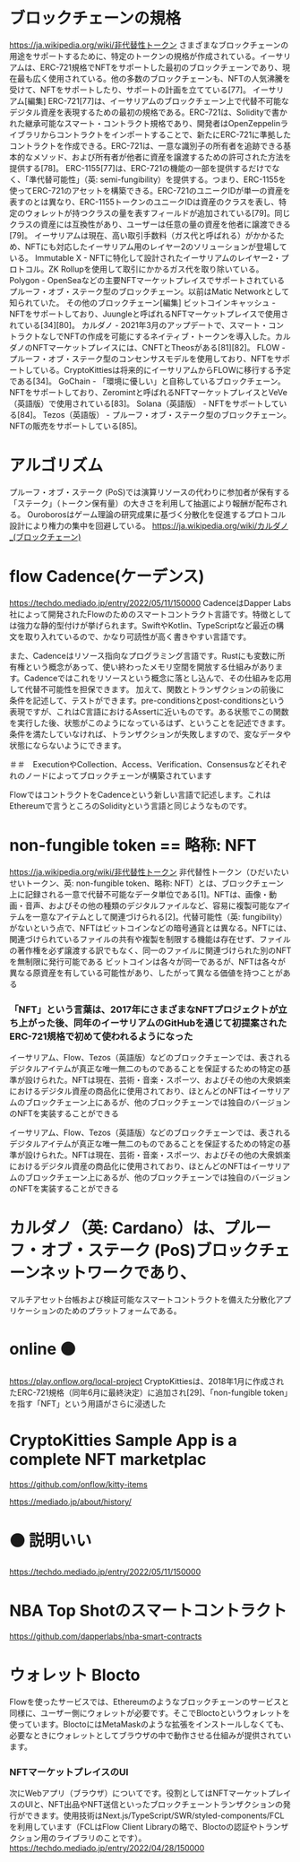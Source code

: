 # ブロックチェーンの規格
https://ja.wikipedia.org/wiki/非代替性トークン
さまざまなブロックチェーンの用途をサポートするために、特定のトークンの規格が作成されている。イーサリアムは、ERC-721規格でNFTをサポートした最初のブロックチェーンであり、現在最も広く使用されている。他の多数のブロックチェーンも、NFTの人気沸騰を受けて、NFTをサポートしたり、サポートの計画を立てている[77]。
イーサリアム[編集]
ERC-721[77]は、イーサリアムのブロックチェーン上で代替不可能なデジタル資産を表現するための最初の規格である。ERC-721は、Solidityで書かれた継承可能なスマート・コントラクト規格であり、開発者はOpenZeppelinライブラリからコントラクトをインポートすることで、新たにERC-721に準拠したコントラクトを作成できる。ERC-721は、一意な識別子の所有者を追跡できる基本的なメソッド、および所有者が他者に資産を譲渡するための許可された方法を提供する[78]。
ERC-1155[77]は、ERC-721の機能の一部を提供するだけでなく、「準代替可能性」（英: semi-fungibility）を提供する。つまり、ERC-1155を使ってERC-721のアセットを構築できる。ERC-721のユニークIDが単一の資産を表すのとは異なり、ERC-1155トークンのユニークIDは資産のクラスを表し、特定のウォレットが持つクラスの量を表すフィールドが追加されている[79]。同じクラスの資産には互換性があり、ユーザーは任意の量の資産を他者に譲渡できる[79]。
イーサリアムは現在、高い取引手数料（ガス代と呼ばれる）がかかるため、NFTにも対応したイーサリアム用のレイヤー2のソリューションが登場している。
Immutable X - NFTに特化して設計されたイーサリアムのレイヤー2・プロトコル。ZK Rollupを使用して取引にかかるガス代を取り除いている。
Polygon - OpenSeaなどの主要NFTマーケットプレイスでサポートされているプルーフ・オブ・ステーク型のブロックチェーン。以前はMatic Networkとして知られていた。
その他のブロックチェーン[編集]
ビットコインキャッシュ - NFTをサポートしており、Juungleと呼ばれるNFTマーケットプレイスで使用されている[34][80]。
カルダノ - 2021年3月のアップデートで、スマート・コントラクトなしでNFTの作成を可能にするネイティブ・トークンを導入した。カルダノのNFTマーケットプレイスには、CNFTとTheosがある[81][82]。
FLOW - プルーフ・オブ・ステーク型のコンセンサスモデルを使用しており、NFTをサポートしている。CryptoKittiesは将来的にイーサリアムからFLOWに移行する予定である[34]。
GoChain - 「環境に優しい」と自称しているブロックチェーン。NFTをサポートしており、Zeromintと呼ばれるNFTマーケットプレイスとVeVe（英語版）で使用されている[83]。
Solana（英語版） - NFTをサポートしている[84]。
Tezos（英語版） - プルーフ・オブ・ステーク型のブロックチェーン。NFTの販売をサポートしている[85]。


# アルゴリズム
プルーフ・オブ・ステーク (PoS)では演算リソースの代わりに参加者が保有する「ステーク」（トークン保有量）の大きさを利用して抽選により報酬が配布される。
Ouroborosはゲーム理論の研究成果に基づく分散化を促進するプロトコル設計により権力の集中を回避している。
https://ja.wikipedia.org/wiki/カルダノ_(ブロックチェーン)

# flow Cadence(ケーデンス)
https://techdo.mediado.jp/entry/2022/05/11/150000
CadenceはDapper Labs社によって開発されたFlowのためのスマートコントラクト言語です。特徴としては強力な静的型付けが挙げられます。SwiftやKotlin、TypeScriptなど最近の構文を取り入れているので、かなり可読性が高く書きやすい言語です。

また、Cadenceはリソース指向なプログラミング言語です。Rustにも変数に所有権という概念があって、使い終わったメモリ空間を開放する仕組みがあります。Cadenceではこれをリソースという概念に落とし込んで、その仕組みを応用して代替不可能性を担保できます。
加えて、関数とトランザクションの前後に条件を記述して、テストができます。pre-conditionsとpost-conditionsという表現ですが、これはC言語におけるAssertに近いものです。ある状態でこの関数を実行した後、状態がこのようになっているはず、ということを記述できます。条件を満たしていなければ、トランザクションが失敗しますので、変なデータや状態にならないようにできます。

＃＃　ExecutionやCollection、Access、Verification、Consensusなどそれぞれのノードによってブロックチェーンが構築されています


FlowではコントラクトをCadenceという新しい言語で記述します。これはEthereumで言うところのSolidityという言語と同じようなものです。
# non-fungible token == 略称: NFT
https://ja.wikipedia.org/wiki/非代替性トークン
非代替性トークン（ひだいたいせいトークン、英: non-fungible token、略称: NFT）とは、ブロックチェーン上に記録される一意で代替不可能なデータ単位である[1]。NFTは、画像・動画・音声、およびその他の種類のデジタルファイルなど、容易に複製可能なアイテムを一意なアイテムとして関連づけられる[2]。代替可能性（英: fungibility）がないという点で、NFTはビットコインなどの暗号通貨とは異なる。NFTには、関連づけられているファイルの共有や複製を制限する機能は存在せず、ファイルの著作権を必ず譲渡する訳でもなく、同一のファイルに関連づけられた別のNFTを無制限に発行可能である
ビットコインは各々が同一であるが、NFTは各々が異なる原資産を有している可能性があり、したがって異なる価値を持つことがある

### 「NFT」という言葉は、2017年にさまざまなNFTプロジェクトが立ち上がった後、同年のイーサリアムのGitHubを通じて初提案された**ERC-721**規格で初めて使われるようになった
イーサリアム、Flow、Tezos（英語版）などのブロックチェーンでは、表されるデジタルアイテムが真正な唯一無二のものであることを保証するための特定の基準が設けられた。NFTは現在、芸術・音楽・スポーツ、およびその他の大衆娯楽におけるデジタル資産の商品化に使用されており、ほとんどのNFTはイーサリアムのブロックチェーン上にあるが、他のブロックチェーンでは独自のバージョンのNFTを実装することができる

イーサリアム、Flow、Tezos（英語版）などのブロックチェーンでは、表されるデジタルアイテムが真正な唯一無二のものであることを保証するための特定の基準が設けられた。NFTは現在、芸術・音楽・スポーツ、およびその他の大衆娯楽におけるデジタル資産の商品化に使用されており、ほとんどのNFTはイーサリアムのブロックチェーン上にあるが、他のブロックチェーンでは独自のバージョンのNFTを実装することができる

# カルダノ（英: Cardano）は、プルーフ・オブ・ステーク (PoS)ブロックチェーンネットワークであり、
マルチアセット台帳および検証可能なスマートコントラクトを備えた分散化アプリケーションのためのプラットフォームである。

# online 🟠 
https://play.onflow.org/local-project
CryptoKittiesは、2018年1月に作成されたERC-721規格（同年6月に最終決定）に追加され[29]、「non-fungible token」を指す「NFT」という用語がさらに浸透した

#  CryptoKitties Sample App is a complete NFT marketplac
https://github.com/onflow/kitty-items

https://mediado.jp/about/history/

# 🟠 説明いい
https://techdo.mediado.jp/entry/2022/05/11/150000


# NBA Top Shotのスマートコントラクト
https://github.com/dapperlabs/nba-smart-contracts

# ウォレット Blocto
Flowを使ったサービスでは、Ethereumのようなブロックチェーンのサービスと同様に、ユーザー側にウォレットが必要です。そこでBloctoというウォレットを使っています。BloctoにはMetaMaskのような拡張をインストールしなくても、必要なときにウォレットとしてブラウザの中で動作させる仕組みが提供されています。

### NFTマーケットプレイスのUI
次にWebアプリ（ブラウザ）についてです。役割としてはNFTマーケットプレイスのUIと、NFT出品やNFT送信といったブロックチェーントランザクションの発行ができます。使用技術はNext.js/TypeScript/SWR/styled-components/FCLを利用しています（FCLはFlow Client Libraryの略で、Bloctoの認証やトランザクション用のライブラリのことです）。
https://techdo.mediado.jp/entry/2022/04/28/150000
